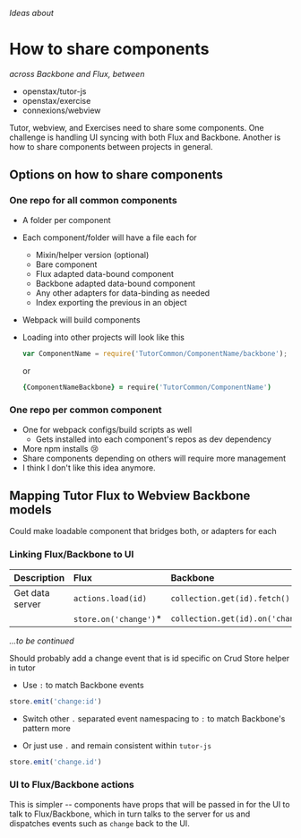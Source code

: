 *Ideas about*
# How to share components
*across Backbone and Flux, between*
* openstax/tutor-js
* openstax/exercise
* connexions/webview

Tutor, webview, and Exercises need to share some components. One challenge is handling UI syncing with both Flux and Backbone.  Another is how to share components between projects in general.

## Options on how to share components

### One repo for all common components
* A folder per component
* Each component/folder will have a file each for
  * Mixin/helper version (optional)
  * Bare component
  * Flux adapted data-bound component
  * Backbone adapted data-bound component
  * Any other adapters for data-binding as needed
  * Index exporting the previous in an object
* Webpack will build components
* Loading into other projects will look like this
  ```js
  var ComponentName = require('TutorCommon/ComponentName/backbone');
  ```
  or

  ```coffee
  {ComponentNameBackbone} = require('TutorCommon/ComponentName')
  ```

### One repo per common component
* One for webpack configs/build scripts as well
  * Gets installed into each component's repos as dev dependency
* More npm installs :cry:
* Share components depending on others will require more management
* I think I don't like this idea anymore.

## Mapping Tutor Flux to Webview Backbone models
Could make loadable component that bridges both, or adapters for each

### Linking Flux/Backbone to UI

| Description | Flux | Backbone |
| :---------- | :--- | :------- |
| Get data server | `actions.load(id)` | `collection.get(id).fetch()` |
|  | `store.on('change')`* | `collection.get(id).on('change')` |
*...to be continued*

Should probably add a change event that is id specific on Crud Store helper in tutor
* Use `:` to match Backbone events
 ```js
 store.emit('change:id')
 ```
  * Switch other `.` separated event namespacing to `:` to match Backbone's pattern more

* Or just use `.` and remain consistent within `tutor-js`
 ```js
 store.emit('change.id')
 ```

### UI to Flux/Backbone actions

This is simpler -- components have props that will be passed in for the UI to talk to Flux/Backbone, which in turn talks to the server for us and dispatches events such as `change` back to the UI.
